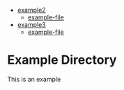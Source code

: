 
- [example2](example2/README.md)
  - [example-file](example2/example-file.md)
- [example3](example3)
  - [example-file](example3/example-file.md)


# Example Directory

This is an example

